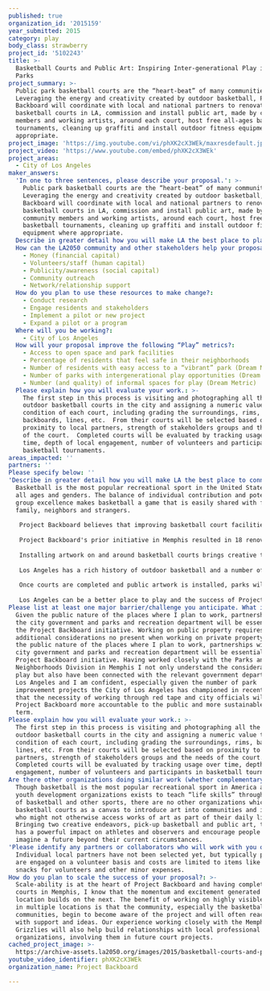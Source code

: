 ```yaml
---
published: true
organization_id: '2015159'
year_submitted: 2015
category: play
body_class: strawberry
project_id: '5102243'
title: >-
  Basketball Courts and Public Art: Inspiring Inter-generational Play in Public
  Parks
project_summary: >-
  Public park basketball courts are the “heart-beat” of many communities. 
  Leveraging the energy and creativity created by outdoor basketball, Project
  Backboard will coordinate with local and national partners to renovate 15
  basketball courts in LA, commission and install public art, made by community
  members and working artists, around each court, host free all-ages basketball
  tournaments, cleaning up graffiti and install outdoor fitness equipment where
  appropriate.  
project_image: 'https://img.youtube.com/vi/phXK2cX3WEk/maxresdefault.jpg'
project_video: 'https://www.youtube.com/embed/phXK2cX3WEk'
project_areas:
  - City of Los Angeles
maker_answers:
  'In one to three sentences, please describe your proposal.': >-
    Public park basketball courts are the “heart-beat” of many communities. 
    Leveraging the energy and creativity created by outdoor basketball, Project
    Backboard will coordinate with local and national partners to renovate 15
    basketball courts in LA, commission and install public art, made by
    community members and working artists, around each court, host free all-ages
    basketball tournaments, cleaning up graffiti and install outdoor fitness
    equipment where appropriate.  
  Describe in greater detail how you will make LA the best place to play.: "Basketball is the most popular recreational sport in the United States across all ages and genders.  The balance of individual contribution and potential for group excellence makes basketball a game that is easily shared with friends, family, neighbors and strangers. \r\n\r\nProject Backboard believes that improving basketball court facilities and installing artwork in public parks  encourages greater park usage by all ages and genders.  Increased park usage generated by facility renovation has the potential to impact park safety and build stronger communities through increasing social interaction between different groups. \r\n\r\nProject Backboard's prior initiative in Memphis resulted in 18 renovated basketball courts and 37 individual works of art, created by community members and working artists, including graphic backboards,  on court murals, tile mosaics and kinetic sculptures.  \r\n\r\nInstalling artwork on and around basketball courts brings creative thinking into the heart of communities and inspires people to imagine a future outside of their current circumstances.  Individually designed courts in each neighborhood also creates a sense of ownership and community pride which helps ensure that courts won’t be further marred with graffiti or trash and makes parks safer.  \r\n\r\nLos Angeles has a rich history of outdoor basketball and a number of successful college and professional athletes have developed their game on LA's public outdoor courts.  While Los Angeles has some great outdoor courts, it also has a number of courts which could be improved through community engagement and art enhancements.  Working with a variety of partners and stakeholders our goal is to pilot a park enhancement in the next year with the goal of ultimately completing at least 15 park projects and setting up a trustees organization for public basketball courts.  \r\n\r\nOnce courts are completed and public artwork is installed, parks will be activated with a free Full-Court 21 basketball tournament, including live music and a community block party.  Full-Court 21 allows all ages and genders to participate without requiring teammates.  \r\n\r\nLos Angeles can be a better place to play and the success of Project Backboard's efforts in Memphis will easily to a city that loves basketball and has weather suitable to outdoor basketball all year long.  \r\n\r\n\r\n"
  How can the LA2050 community and other stakeholders help your proposal succeed?:
    - Money (financial capital)
    - Volunteers/staff (human capital)
    - Publicity/awareness (social capital)
    - Community outreach
    - Network/relationship support
  How do you plan to use these resources to make change?:
    - Conduct research
    - Engage residents and stakeholders
    - Implement a pilot or new project
    - Expand a pilot or a program
  Where will you be working?:
    - City of Los Angeles
  How will your proposal improve the following “Play” metrics?:
    - Access to open space and park facilities
    - Percentage of residents that feel safe in their neighborhoods
    - Number of residents with easy access to a “vibrant” park (Dream Metric)
    - Number of parks with intergenerational play opportunities (Dream Metric)
    - Number (and quality) of informal spaces for play (Dream Metric)
  Please explain how you will evaluate your work.: >-
    The first step in this process is visiting and photographing all the public
    outdoor basketball courts in the city and assigning a numeric value to the
    condition of each court, including grading the surroundings, rims,
    backboards, lines, etc.  From their courts will be selected based on
    proximity to local partners, strength of stakeholders groups and the needs
    of the court.  Completed courts will be evaluated by tracking usage over
    time, depth of local engagement, number of volunteers and participants in
    basketball tournaments.  
areas_impacted: ''
partners: ''
Please specify below: ''
'Describe in greater detail how you will make LA the best place to connect:': >-
  Basketball is the most popular recreational sport in the United States across
  all ages and genders. The balance of individual contribution and potential for
  group excellence makes basketball a game that is easily shared with friends,
  family, neighbors and strangers. 
   
   Project Backboard believes that improving basketball court facilities and installing artwork in public parks encourages greater park usage by all ages and genders. Increased park usage generated by facility renovation has the potential to impact park safety and build stronger communities through increasing social interaction between different groups. 
   
   Project Backboard's prior initiative in Memphis resulted in 18 renovated basketball courts and 37 individual works of art, created by community members and working artists, including graphic backboards, on court murals, tile mosaics and kinetic sculptures. 
   
   Installing artwork on and around basketball courts brings creative thinking into the heart of communities and inspires people to imagine a future outside of their current circumstances. Individually designed courts in each neighborhood also creates a sense of ownership and community pride which helps ensure that courts won’t be further marred with graffiti or trash and makes parks safer. 
   
   Los Angeles has a rich history of outdoor basketball and a number of successful college and professional athletes have developed their game on LA's public outdoor courts. While Los Angeles has some great outdoor courts, it also has a number of courts which could be improved through community engagement and art enhancements. Working with a variety of partners and stakeholders our goal is to pilot a park enhancement in the next year with the goal of ultimately completing at least 15 park projects and setting up a trustees organization for public basketball courts. 
   
   Once courts are completed and public artwork is installed, parks will be activated with a free Full-Court 21 basketball tournament, including live music and a community block party. Full-Court 21 allows all ages and genders to participate without requiring teammates. 
   
   Los Angeles can be a better place to play and the success of Project Backboard's efforts in Memphis will easily to a city that loves basketball and has weather suitable to outdoor basketball all year long.
Please list at least one major barrier/challenge you anticipate. What is your strategy for overcoming these obstacles?: >-
  Given the public nature of the places where I plan to work, partnerships with
  the city government and parks and recreation department will be essential to
  the Project Backboard initiative. Working on public property requires
  additional considerations no present when working on private property. Given
  the public nature of the places where I plan to work, partnerships with the
  city government and parks and recreation department will be essential to the
  Project Backboard initiative. Having worked closely with the Parks and
  Neighborhoods Division in Memphis I not only understand the considerations at
  play but also have been connected with the relevant government departments in
  Los Angeles and I am confident, especially given the number of park
  improvement projects the City of Los Angeles has championed in recent years,
  that the necessity of working through red tape and city officials will make
  Project Backboard more accountable to the public and more sustainable long
  term.
Please explain how you will evaluate your work.: >-
  The first step in this process is visiting and photographing all the public
  outdoor basketball courts in the city and assigning a numeric value to the
  condition of each court, including grading the surroundings, rims, backboards,
  lines, etc. From their courts will be selected based on proximity to local
  partners, strength of stakeholders groups and the needs of the court.
  Completed courts will be evaluated by tracking usage over time, depth of local
  engagement, number of volunteers and participants in basketball tournaments.
Are there other organizations doing similar work (whether complementary or competitive)? What is unique about your proposed approach?: >-
  Though basketball is the most popular recreational sport in America and many
  youth development organizations exists to teach “life skills” through the use
  of basketball and other sports, there are no other organizations which use
  basketball courts as a canvas to introduce art into communities and individual
  who might not otherwise access works of art as part of their daily lives.
  Bringing two creative endeavors, pick-up basketball and public art, together
  has a powerful impact on athletes and observers and encourage people to
  imagine a future beyond their current circumstances.
'Please identify any partners or collaborators who will work with you on this project. How much of the $100,000 grant award will each partner receive?': >-
  Individual local partners have not been selected yet, but typically partners
  are engaged on a volunteer basis and costs are limited to items like water and
  snacks for volunteers and other minor expenses.
How do you plan to scale the success of your proposal?: >-
  Scale-ability is at the heart of Project Backboard and having complete 18
  courts in Memphis, I know that the momentum and excitement generated in one
  location builds on the next. The benefit of working on highly visible projects
  in multiple locations is that the community, especially the basketball and art
  communities, begin to become aware of the project and will often reach out
  with support and ideas. Our experience working closely with the Memphis
  Grizzlies will also help build relationships with local professional sports
  organizations, involving them in future court projects.
cached_project_image: >-
  https://archive-assets.la2050.org/images/2015/basketball-courts-and-public-art-inspiring-inter-generational-play-in-public-parks/img.youtube.com/vi/phXK2cX3WEk/maxresdefault.jpg
youtube_video_identifier: phXK2cX3WEk
organization_name: Project Backboard

---
```

